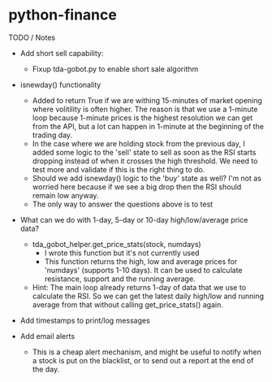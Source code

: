 # python-finance

TODO / Notes

- Add short sell capability:
  - Fixup tda-gobot.py to enable short sale algorithm

- isnewday() functionality
  - Added to return True if we are withing 15-minutes of market opening where volitility is often higher.
    The reason is that we use a 1-minute loop because 1-minute prices is the highest resolution we can get from
    the API, but a lot can happen in 1-minute at the beginning of the trading day.
  - In the case where we are holding stock from the previous day, I added some logic to the 'sell'
    state to sell as soon as the RSI starts dropping instead of when it crosses the high threshold. We
    need to test more and validate if this is the right thing to do.
  - Should we add isnewday() logic to the 'buy' state as well? I'm not as worried here because if we see a big
    drop then the RSI should remain low anyway.
  - The only way to answer the questions above is to test

- What can we do with 1-day, 5-day or 10-day high/low/average price data?
  - tda_gobot_helper.get_price_stats(stock, numdays)
    - I wrote this function but it's not currently used
    - This function returns the high, low and average prices for 'numdays' (supports 1-10 days).
      It can be used to calculate resistance, support and the running average.
  - Hint: The main loop already returns 1-day of data that we use to calculate the RSI. So we
    can get the latest daily high/low and running average from that without calling get_price_stats() again.

- Add timestamps to print/log messages

- Add email alerts
  - This is a cheap alert mechanism, and might be useful to notify when a stock is put on the blacklist,
    or to send out a report at the end of the day.

